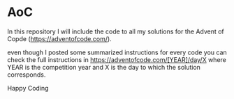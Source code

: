 # AoC

In this repository I will include the code to all my solutions for the Advent of Copde (https://adventofcode.com/).

even though I posted some summarized instructions for every code you can check the full instructions in https://adventofcode.com/[YEAR]/day/X where YEAR is the competition year and X is the day to which the solution corresponds.

Happy Coding
